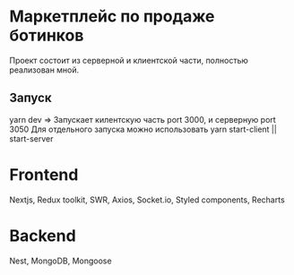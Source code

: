 # Маркетплейс по продаже ботинков
Проект состоит из серверной и клиентской части, полностью реализован мной.

## Запуск

yarn dev => Запускает килентскую часть port 3000,
и серверную port 3050
Для отдельного запуска можно использовать yarn start-client || start-server

# Frontend
Nextjs, Redux toolkit, SWR, Axios, Socket.io, Styled components, Recharts

# Backend
Nest, MongoDB, Mongoose
